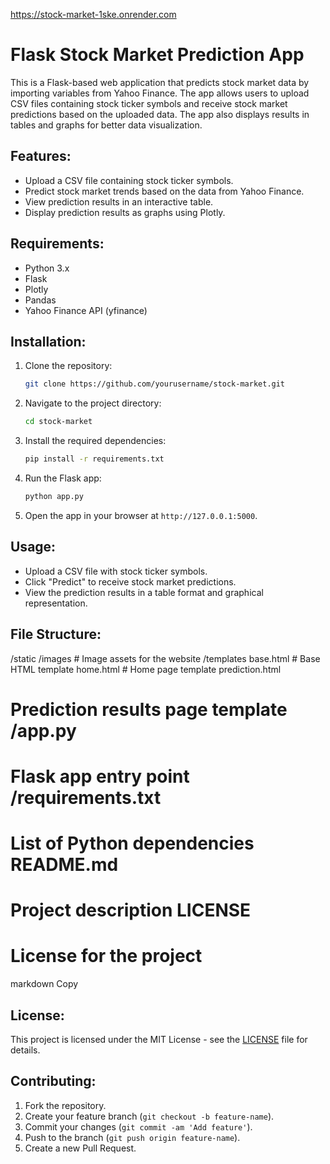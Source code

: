 https://stock-market-1ske.onrender.com


# Flask Stock Market Prediction App

This is a Flask-based web application that predicts stock market data by importing variables from Yahoo Finance. The app allows users to upload CSV files containing stock ticker symbols and receive stock market predictions based on the uploaded data. The app also displays results in tables and graphs for better data visualization.

## Features:
- Upload a CSV file containing stock ticker symbols.
- Predict stock market trends based on the data from Yahoo Finance.
- View prediction results in an interactive table.
- Display prediction results as graphs using Plotly.

## Requirements:
- Python 3.x
- Flask
- Plotly
- Pandas
- Yahoo Finance API (yfinance)

## Installation:

1. Clone the repository:
    ```bash
    git clone https://github.com/yourusername/stock-market.git
    ```

2. Navigate to the project directory:
    ```bash
    cd stock-market
    ```

3. Install the required dependencies:
    ```bash
    pip install -r requirements.txt
    ```

4. Run the Flask app:
    ```bash
    python app.py
    ```

5. Open the app in your browser at `http://127.0.0.1:5000`.

## Usage:
- Upload a CSV file with stock ticker symbols.
- Click "Predict" to receive stock market predictions.
- View the prediction results in a table format and graphical representation.


## File Structure:
/static /images # Image assets for the website
/templates base.html # Base HTML template home.html # Home page template prediction.html 
# Prediction results page template /app.py 
# Flask app entry point /requirements.txt 
# List of Python dependencies README.md 
# Project description LICENSE 
# License for the project


markdown
Copy

## License:
This project is licensed under the MIT License - see the [LICENSE](LICENSE) file for details.

## Contributing:
1. Fork the repository.
2. Create your feature branch (`git checkout -b feature-name`).
3. Commit your changes (`git commit -am 'Add feature'`).
4. Push to the branch (`git push origin feature-name`).
5. Create a new Pull Request.
